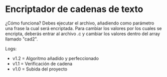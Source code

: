 # Encriptador de cadenas de texto

¿Cómo funciona?
Debes ejecutar el archivo, añadiendo como parámetro una frase la cual será encriptada.
Para cambiar los valores por los cuales se encripta, deberás entrar al archivo .c y cambiar los valores dentro del array llamado "cad2".

Logs:
- v1.2 = Algoritmo añadido y perfeccionado
- v1.1 = Verificación de cadena
- v1.0 = Subida del proyecto